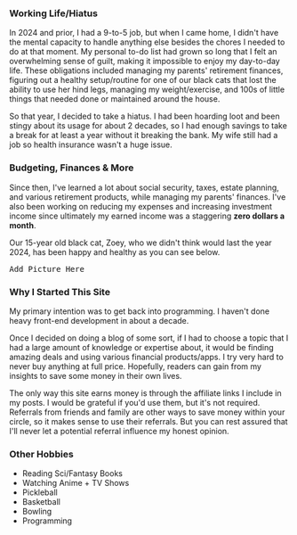 <h3>Working Life/Hiatus</h3>
In 2024 and prior, I had a 9-to-5 job, but when I came home, I didn't have the mental capacity to handle anything else besides the chores I needed to do at that moment. My personal to-do list had grown so long that I felt an overwhelming sense of guilt, making it impossible to enjoy my day-to-day life. These obligations included managing my parents' retirement finances, figuring out a healthy setup/routine for one of our black cats that lost the ability to use her hind legs, managing my weight/exercise, and 100s of little things that needed done or maintained around the house.

So that year, I decided to take a hiatus. I had been hoarding loot and been stingy about its usage for about 2 decades, so I had enough savings to take a break for at least a year without it breaking the bank. My wife still had a job so health insurance wasn't a huge issue.

<h3>Budgeting, Finances & More</h3>

Since then, I've learned a lot about social security, taxes, estate planning, and various retirement products, while managing my parents' finances. I've also been working on reducing my expenses and increasing investment income since ultimately my earned income was a staggering <b>zero dollars a month</b>.

Our 15-year old black cat, Zoey, who we didn't think would last the year 2024, has been happy and healthy as you can see below.

<pre>Add Picture Here</pre>

<h3>Why I Started This Site</h3>
My primary intention was to get back into programming. I haven't done heavy front-end development in about a decade.

Once I decided on doing a blog of some sort, if I had to choose a topic that I had a large amount of knowledge or expertise about, it would be finding amazing deals and using various financial products/apps. I try very hard to never buy anything at full price. Hopefully, readers can gain from my insights to save some money in their own lives.

The only way this site earns money is through the affiliate links I include in my posts. I would be grateful if you'd use them, but it's not required. Referrals from friends and family are other ways to save money within your circle, so it makes sense to use their referrals. But you can rest assured that I'll never let a potential referral influence my honest opinion.

<h3>Other Hobbies</h3>

- Reading Sci/Fantasy Books
- Watching Anime + TV Shows
- Pickleball
- Basketball
- Bowling
- Programming